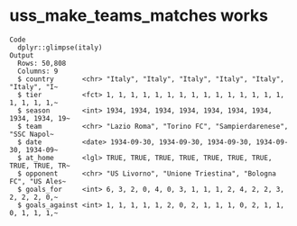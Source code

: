# uss_make_teams_matches works

    Code
      dplyr::glimpse(italy)
    Output
      Rows: 50,808
      Columns: 9
      $ country       <chr> "Italy", "Italy", "Italy", "Italy", "Italy", "Italy", "I~
      $ tier          <fct> 1, 1, 1, 1, 1, 1, 1, 1, 1, 1, 1, 1, 1, 1, 1, 1, 1, 1, 1,~
      $ season        <int> 1934, 1934, 1934, 1934, 1934, 1934, 1934, 1934, 1934, 19~
      $ team          <chr> "Lazio Roma", "Torino FC", "Sampierdarenese", "SSC Napol~
      $ date          <date> 1934-09-30, 1934-09-30, 1934-09-30, 1934-09-30, 1934-09~
      $ at_home       <lgl> TRUE, TRUE, TRUE, TRUE, TRUE, TRUE, TRUE, TRUE, TRUE, TR~
      $ opponent      <chr> "US Livorno", "Unione Triestina", "Bologna FC", "US Ales~
      $ goals_for     <int> 6, 3, 2, 0, 4, 0, 3, 1, 1, 1, 2, 4, 2, 2, 3, 2, 2, 2, 0,~
      $ goals_against <int> 1, 1, 1, 1, 1, 2, 0, 2, 1, 1, 1, 0, 2, 1, 1, 0, 1, 1, 1,~

